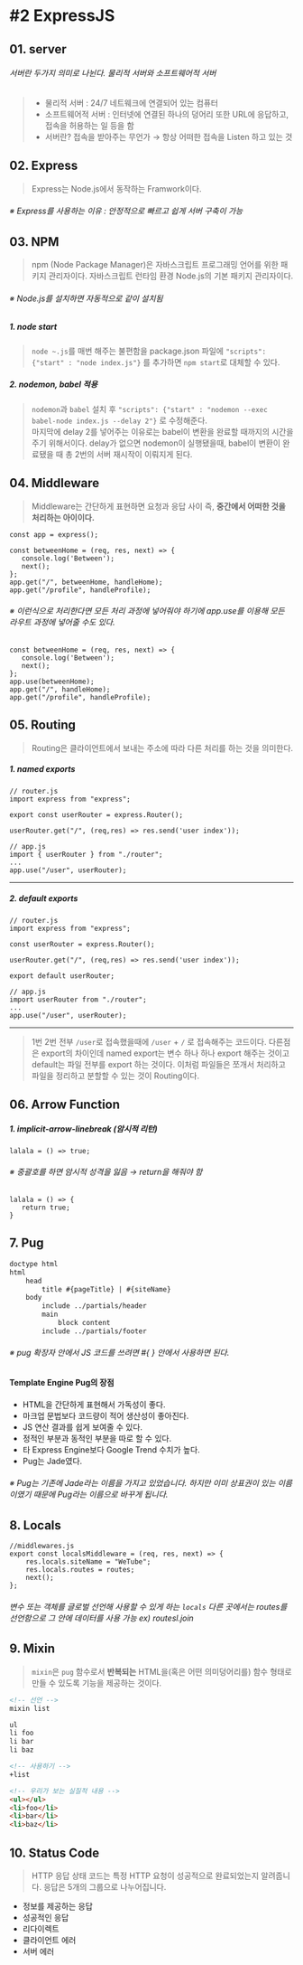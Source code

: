 # #2 ExpressJS

## 01. server

###### 서버란 두가지 의미로 나뉜다. 물리적 서버와 소프트웨어적 서버

> - 물리적 서버 : 24/7 네트웨크에 연결되어 있는 컴퓨터
> - 소프트웨어적 서버 : 인터넷에 연결된 하나의 덩어리 또한 URL에 응답하고, 접속을 허용하는 일 등을 함
> - 서버란? 접속을 받아주는 무언가 → 항상 어떠한 접속을 Listen 하고 있는 것

## 02. Express

> Express는 Node.js에서 동작하는 Framwork이다.

###### ※ Express를 사용하는 이유 : 안정적으로 빠르고 쉽게 서버 구축이 가능

## 03. NPM

> npm (Node Package Manager)은 자바스크립트 프로그래밍 언어를 위한 패키지 관리자이다. 자바스크립트 런타임 환경 Node.js의 기본 패키지 관리자이다.

###### ※ Node.js를 설치하면 자동적으로 같이 설치됨

##### 1. node start

> `node ~.js`를 매번 해주는 불편함을 package.json 파일에 `"scripts": {"start" : "node index.js"}` 를 추가하면 `npm start`로 대체할 수 있다.

##### 2. nodemon, babel 적용

> `nodemon`과 `babel` 설치 후 `"scripts": {"start" : "nodemon --exec babel-node index.js --delay 2"}` 로 수정해준다.  
마지막에 delay 2를 넣어주는 이유로는 babel이 변환을 완료할 때까지의 시간을 주기 위해서이다. delay가 없으면 nodemon이 실행됐을때, babel이 변환이 완료됐을 때 총 2번의 서버 재시작이 이뤄지게 된다.

## 04. Middleware

> Middleware는 간단하게 표현하면 요청과 응답 사이 즉, **중간에서 어떠한 것을 처리하는 아이이다.**

```JS
const app = express();

const betweenHome = (req, res, next) => {
   console.log('Between'); 
   next();  
};
app.get("/", betweenHome, handleHome);
app.get("/profile", handleProfile);
```

###### ※ 이런식으로 처리한다면 모든 처리 과정에 넣어줘야 하기에 app.use를 이용해 모든 라우트 과정에 넣어줄 수도 있다.

```JS
const betweenHome = (req, res, next) => {
   console.log('Between'); 
   next();  
};
app.use(betweenHome);
app.get("/", handleHome);
app.get("/profile", handleProfile);
```

## 05. Routing

> Routing은 클라이언트에서 보내는 주소에 따라 다른 처리를 하는 것을 의미한다.

##### 1. named exports

```JS
// router.js
import express from "express"; 

export const userRouter = express.Router(); 

userRouter.get("/", (req,res) => res.send('user index'));
```

```JS
// app.js 
import { userRouter } from "./router";
... 
app.use("/user", userRouter);
```

---

##### 2. default exports

```JS
// router.js
import express from "express"; 

const userRouter = express.Router(); 

userRouter.get("/", (req,res) => res.send('user index'));

export default userRouter;
```

```JS
// app.js 
import userRouter from "./router";
... 
app.use("/user", userRouter);
```

---

> 1번 2번 전부 `/user`로 접속했을때에 `/user` + `/` 로 접속해주는 코드이다. 다른점은 export의 차이인데 named export는 변수 하나 하나 export 해주는 것이고 default는 파일 전부를 export 하는 것이다. 이처럼 파일들은 쪼개서 처리하고 파일을 정리하고 분할할 수 있는 것이 Routing이다.

## 06. Arrow Function

##### 1. implicit-arrow-linebreak (암시적 리턴)

```JS
lalala = () => true;
```
###### ※ 중괄호를 하면 암시적 성격을 잃음 → return을 해줘야 함

```JS
lalala = () => {
   return true;
}
```
## 7. Pug

```HTML
doctype html
html
    head
        title #{pageTitle} | #{siteName} 
    body
        include ../partials/header
        main
            block content
        include ../partials/footer
```

###### ※ pug 확장자 안에서 JS 코드를 쓰려면 #{ } 안에서 사용하면 된다.

#### Template Engine Pug의 장점

- HTML을 간단하게 표현해서 가독성이 좋다.
- 마크업 문법보다 코드량이 적어 생산성이 좋아진다.
- JS 연산 결과를 쉽게 보여줄 수 있다.
- 정적인 부분과 동적인 부분을 따로 할 수 있다.
- 타 Express Engine보다 Google Trend 수치가 높다.
- Pug는 Jade였다.

###### ※ Pug는 기존에 Jade라는 이름을 가지고 있었습니다. 하지만 이미 상표권이 있는 이름이였기 때문에 Pug라는 이름으로 바꾸게 됩니다.

## 8. Locals

```JS
//middlewares.js
export const localsMiddleware = (req, res, next) => {
    res.locals.siteName = "WeTube";
    res.locals.routes = routes;
    next();
};
```

###### 변수 또는 객체를 글로벌 선언해 사용할 수 있게 하는 `locals` 다른 곳에서는 routes를 선언함으로 그 안에 데이터를 사용 가능 ex) routesl.join

## 9. Mixin

> `mixin`은 `pug` 함수로서 **반복되는** HTML을(혹은 어떤 의미덩어리를) 함수 형태로 만들 수 있도록 기능을 제공하는 것이다. 

```HTML
<!-- 선언 -->
mixin list

ul
li foo
li bar
li baz
```

```HTML
<!-- 사용하기 -->
+list
```

```HTML
<!-- 우리가 보는 실질적 내용 -->
<ul></ul>
<li>foo</li>
<li>bar</li>
<li>baz</li>
```


## 10. Status Code

> HTTP 응답 상태 코드는 특정 HTTP 요청이 성공적으로 완료되었는지 알려줍니다. 응답은 5개의 그룹으로 나누어집니다.

- 정보를 제공하는 응답
- 성공적인 응답
- 리다이렉트
- 클라이언트 에러
- 서버 에러

